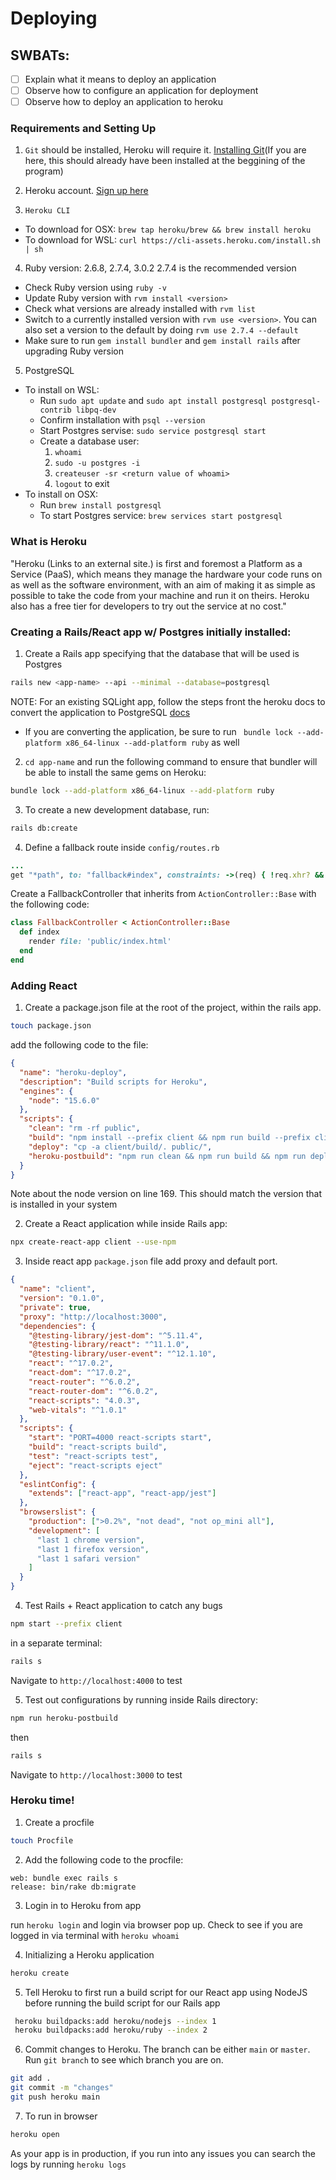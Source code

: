 # Deploying

## SWBATs:
- [ ] Explain what it means to deploy an application
- [ ] Observe how to configure an application for deployment
- [ ] Observe how to deploy an application to heroku

### Requirements and Setting Up

1. `Git` should be installed, Heroku will require it. [Installing Git](https://git-scm.com/book/en/v2/Getting-Started-Installing-Git)(If you are here, this should already have been installed at the beggining of the program)

2. Heroku account. [Sign up here](https://signup.heroku.com/devcenter)

3. `Heroku CLI`

- To download for OSX: `brew tap heroku/brew && brew install heroku`
- To download for WSL: `curl https://cli-assets.heroku.com/install.sh | sh`

4. Ruby version: 2.6.8, 2.7.4, 3.0.2
   2.7.4 is the recommended version

- Check Ruby version using `ruby -v`
- Update Ruby version with `rvm install <version>`
- Check what versions are already installed with `rvm list`
- Switch to a currently installed version with `rvm use <version>`. You can also set a version to the default by doing `rvm use 2.7.4 --default`
- Make sure to run `gem install bundler` and `gem install rails` after upgrading Ruby version

5. PostgreSQL

- To install on WSL:
  - Run `sudo apt update` and `sudo apt install postgresql postgresql-contrib libpq-dev`
  - Confirm installation with `psql --version`
  - Start Postgres servise: `sudo service postgresql start`
  - Create a database user:
    1. `whoami`
    2. `sudo -u postgres -i`
    3. `createuser -sr <return value of whoami>`
    4. `logout` to exit
- To install on OSX:
  - Run `brew install postgresql`
  - To start Postgres service: `brew services start postgresql`

### What is Heroku

"Heroku (Links to an external site.) is first and foremost a Platform as a Service (PaaS), which means they manage the hardware your code runs on as well as the software environment, with an aim of making it as simple as possible to take the code from your machine and run it on theirs. Heroku also has a free tier for developers to try out the service at no cost."

### Creating a Rails/React app w/ Postgres initially installed:

1. Create a Rails app specifying that the database that will be used is Postgres

```bash
rails new <app-name> --api --minimal --database=postgresql
```

NOTE: For an existing SQLight app, follow the steps front the heroku docs to convert the application to PostgreSQL [docs](https://devcenter.heroku.com/articles/sqlite3)
- If you are converting the application, be sure to run ` bundle lock --add-platform x86_64-linux --add-platform ruby` as well

2. `cd app-name` and run the following command to ensure that bundler will be able to install the same gems on Heroku:

```bash
bundle lock --add-platform x86_64-linux --add-platform ruby
```

3. To create a new development database, run:

```bash
rails db:create
```

4. Define a fallback route inside `config/routes.rb`

```rb
...
get "*path", to: "fallback#index", constraints: ->(req) { !req.xhr? && req.format.html? }
```

Create a FallbackController that inherits from `ActionController::Base` with the following code:

```rb
class FallbackController < ActionController::Base
  def index
    render file: 'public/index.html'
  end
end
```

### Adding React

1. Create a package.json file at the root of the project, within the rails app.

```bash
touch package.json
```

add the following code to the file:

```json
{
  "name": "heroku-deploy",
  "description": "Build scripts for Heroku",
  "engines": {
    "node": "15.6.0"
  },
  "scripts": {
    "clean": "rm -rf public",
    "build": "npm install --prefix client && npm run build --prefix client",
    "deploy": "cp -a client/build/. public/",
    "heroku-postbuild": "npm run clean && npm run build && npm run deploy"
  }
}
```

Note about the node version on line 169. This should match the version that is installed in your system

2. Create a React application while inside Rails app:

```bash
npx create-react-app client --use-npm
```

3. Inside react app `package.json` file add proxy and default port.

```json
{
  "name": "client",
  "version": "0.1.0",
  "private": true,
  "proxy": "http://localhost:3000",
  "dependencies": {
    "@testing-library/jest-dom": "^5.11.4",
    "@testing-library/react": "^11.1.0",
    "@testing-library/user-event": "^12.1.10",
    "react": "^17.0.2",
    "react-dom": "^17.0.2",
    "react-router": "^6.0.2",
    "react-router-dom": "^6.0.2",
    "react-scripts": "4.0.3",
    "web-vitals": "^1.0.1"
  },
  "scripts": {
    "start": "PORT=4000 react-scripts start",
    "build": "react-scripts build",
    "test": "react-scripts test",
    "eject": "react-scripts eject"
  },
  "eslintConfig": {
    "extends": ["react-app", "react-app/jest"]
  },
  "browserslist": {
    "production": [">0.2%", "not dead", "not op_mini all"],
    "development": [
      "last 1 chrome version",
      "last 1 firefox version",
      "last 1 safari version"
    ]
  }
}
```

4. Test Rails + React application to catch any bugs

```bash
npm start --prefix client
```

in a separate terminal:

```bash
rails s
```

Navigate to `http://localhost:4000` to test

5. Test out configurations by running inside Rails directory:

```bash
npm run heroku-postbuild
```

then

```bash
rails s
```

Navigate to `http://localhost:3000` to test

### Heroku time!

1. Create a procfile

```bash
touch Procfile
```

2. Add the following code to the procfile:

```
web: bundle exec rails s
release: bin/rake db:migrate
```

3. Login in to Heroku from app

run `heroku login` and login via browser pop up. Check to see if you are logged in via terminal with `heroku whoami`

4. Initializing a Heroku application

```bash
heroku create
```

5. Tell Heroku to first run a build script for our React app using NodeJS before running the build script for our Rails app

```bash
 heroku buildpacks:add heroku/nodejs --index 1
 heroku buildpacks:add heroku/ruby --index 2
```

6. Commit changes to Heroku. The branch can be either `main` or `master`. Run `git branch` to see which branch you are on.

```bash
git add . 
git commit -m "changes" 
git push heroku main 
```

7. To run in browser

```bash
heroku open
```

As your app is in production, if you run into any issues you can search the logs by running `heroku logs` 